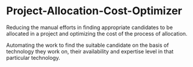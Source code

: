 # Project-Allocation-Cost-Optimizer
Reducing the manual efforts in finding appropriate candidates to be allocated in a project and optimizing the cost of the process of allocation.  

Automating the work to find the suitable candidate on the basis of technology they work on, their availability and expertise level in that particular technology.
